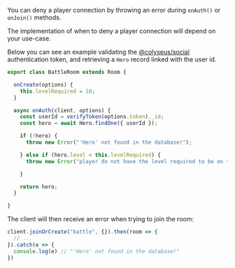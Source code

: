 You can deny a player connection by throwing an error during `onAuth()` or `onJoin()` methods.

The implementation of when to deny a player connection will depend on your use-case.

Below you can see an example validating the [@colyseus/social](/authentication/#server-side-api) authentication token, and retrieving a `Hero` record linked with the user id.

```typescript
export class BattleRoom extends Room {

  onCreate(options) {
    this.levelRequired = 10;
  }

  async onAuth(client, options) {
    const userId = verifyToken(options.token)._id;
    const hero = await Hero.findOne({ userId });

    if (!hero) {
      throw new Error("'Hero' not found in the database!");

    } else if (hero.level < this.levelRequired) {
      throw new Error("player do not have the level required to be on this room.");

    }

    return hero;
  }

}
```

The client will then receive an error when trying to join the room:

```typescript
client.joinOrCreate("battle", {}).then(room => {
  // ...
}).catch(e => {
  console.log(e) // "'Hero' not found in the database!"
})
```
